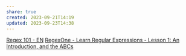 ```yaml
---
share: true
created: 2023-09-21T14:19
updated: 2023-09-23T14:38
---
```

[Regex 101 - EN](https://regexlearn.com/learn/regex101)
[RegexOne - Learn Regular Expressions - Lesson 1: An Introduction, and the ABCs](https://regexone.com/)
